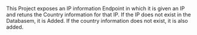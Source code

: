 This Project exposes an IP information Endpoint in which it is given an IP and retuns the Country information for that IP. If the IP does not exist in the Databasem, it is Added. If the country information does not exist, it is also added. 
